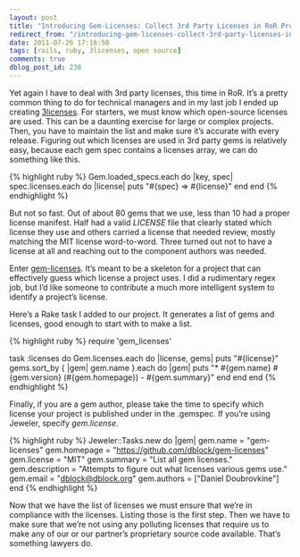 ```yaml
---
layout: post
title: "Introducing Gem-Licenses: Collect 3rd Party Licenses in RoR Projects"
redirect_from: "/introducing-gem-licenses-collect-3rd-party-licenses-in-ror-projects/"
date: 2011-07-26 17:16:50
tags: [rails, ruby, 3licenses, open source]
comments: true
dblog_post_id: 238
---
```

Yet again I have to deal with 3rd party licenses, this time in RoR. It’s a pretty common thing to do for technical managers and in my last job I ended up creating [3licenses](https://github.com/dblock/3licenses/). For starters, we must know which open-source licenses are used. This can be a daunting exercise for large or complex projects. Then, you have to maintain the list and make sure it’s accurate with every release. Figuring out which licenses are used in 3rd party gems is relatively easy, because each gem spec contains a licenses array, we can do something like this.

{% highlight ruby %}
Gem.loaded_specs.each do |key, spec|
    spec.licenses.each do |license|
        puts "#{spec} => #{license}"
    end
end
{% endhighlight %}

But not so fast. Out of about 80 gems that we use, less than 10 had a proper license manifest. Half had a valid _LICENSE_ file that clearly stated which license they use and others carried a license that needed review, mostly matching the MIT license word-to-word. Three turned out not to have a license at all and reaching out to the component authors was needed.

Enter [gem-licenses](https://github.com/dblock/gem-licenses). It’s meant to be a skeleton for a project that can effectively guess which license a project uses. I did a rudimentary regex job, but I’d like someone to contribute a much more intelligent system to identify a project’s license.

Here’s a Rake task I added to our project. It generates a list of gems and licenses, good enough to start with to make a list.

{% highlight ruby %}
require 'gem_licenses'

task :licenses do
  Gem.licenses.each do |license, gems|
    puts "#{license}"
    gems.sort_by { |gem| gem.name }.each do |gem|
      puts "\* #{gem.name} #{gem.version} (#{gem.homepage}) - #{gem.summary}"
    end
  end
end
{% endhighlight %}

Finally, if you are a gem author, please take the time  to specify which license your project is published under in the .gemspec. If you’re using Jeweler, specify _gem.license_.

{% highlight ruby %}
Jeweler::Tasks.new do |gem|
  gem.name = "gem-licenses"
  gem.homepage = "https://github.com/dblock/gem-licenses"
  gem.license = "MIT"
  gem.summary = "List all gem licenses."
  gem.description = "Attempts to figure out what licenses various gems use."
  gem.email = "dblock@dblock.org"
  gem.authors = ["Daniel Doubrovkine"]
end
{% endhighlight %}

Now that we have the list of licenses we must ensure that we’re in compliance with the licenses. Listing those is the first step. Then we have to make sure that we’re not using any polluting licenses that require us to make any of our or our partner’s proprietary source code available. That’s something lawyers do.
